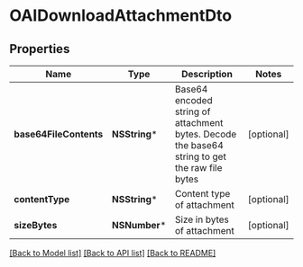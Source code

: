 # OAIDownloadAttachmentDto

## Properties
Name | Type | Description | Notes
------------ | ------------- | ------------- | -------------
**base64FileContents** | **NSString*** | Base64 encoded string of attachment bytes. Decode the base64 string to get the raw file bytes | [optional] 
**contentType** | **NSString*** | Content type of attachment | [optional] 
**sizeBytes** | **NSNumber*** | Size in bytes of attachment | [optional] 

[[Back to Model list]](../README.md#documentation-for-models) [[Back to API list]](../README.md#documentation-for-api-endpoints) [[Back to README]](../README.md)


